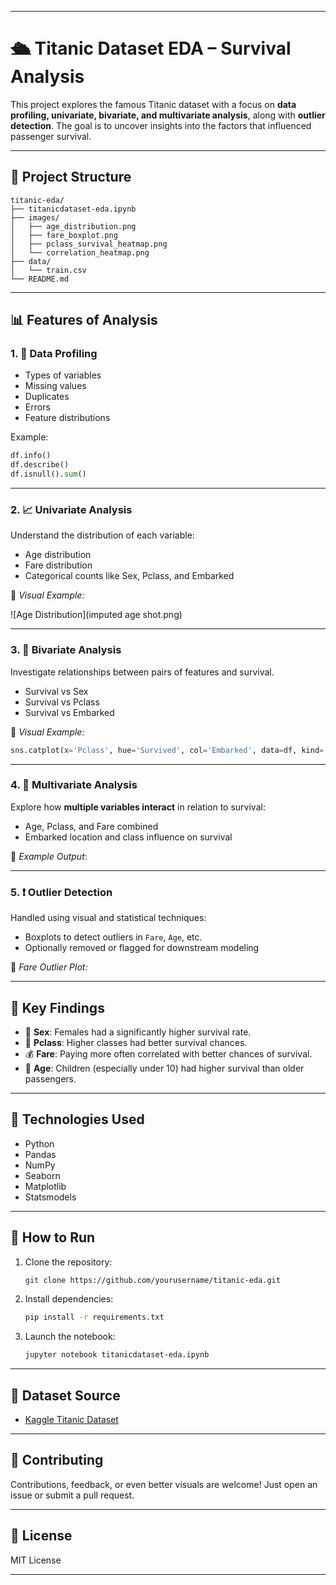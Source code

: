 

---

# 🛳️ Titanic Dataset EDA – Survival Analysis

This project explores the famous Titanic dataset with a focus on **data profiling, univariate, bivariate, and multivariate analysis**, along with **outlier detection**. The goal is to uncover insights into the factors that influenced passenger survival.

---

## 📁 Project Structure

```
titanic-eda/
├── titanicdataset-eda.ipynb
├── images/
│   ├── age_distribution.png
│   ├── fare_boxplot.png
│   ├── pclass_survival_heatmap.png
│   └── correlation_heatmap.png
├── data/
│   └── train.csv
└── README.md
```

---

## 📊 Features of Analysis

### 1. 🧮 **Data Profiling**

* Types of variables
* Missing values
* Duplicates
* Errors
* Feature distributions

Example:

```python
df.info()
df.describe()
df.isnull().sum()
```

---

### 2. 📈 **Univariate Analysis**

Understand the distribution of each variable:

* Age distribution
* Fare distribution
* Categorical counts like Sex, Pclass, and Embarked

📸 *Visual Example:*

![Age Distribution](imputed age shot.png)

---

### 3. 🔁 **Bivariate Analysis**

Investigate relationships between pairs of features and survival.

* Survival vs Sex
* Survival vs Pclass
* Survival vs Embarked

📸 *Visual Example:*


```python
sns.catplot(x='Pclass', hue='Survived', col='Embarked', data=df, kind='count')
```

---

### 4. 🔀 **Multivariate Analysis**

Explore how **multiple variables interact** in relation to survival:

* Age, Pclass, and Fare combined
* Embarked location and class influence on survival

📸 *Example Output*:



---

### 5. ❗ **Outlier Detection**

Handled using visual and statistical techniques:

* Boxplots to detect outliers in `Fare`, `Age`, etc.
* Optionally removed or flagged for downstream modeling

📸 *Fare Outlier Plot:*



---

## 📌 Key Findings

* 🧍 **Sex**: Females had a significantly higher survival rate.
* 🧳 **Pclass**: Higher classes had better survival chances.
* 💰 **Fare**: Paying more often correlated with better chances of survival.
* 🧒 **Age**: Children (especially under 10) had higher survival than older passengers.

---

## 🧠 Technologies Used

* Python
* Pandas
* NumPy
* Seaborn
* Matplotlib
* Statsmodels

---

## 🚀 How to Run

1. Clone the repository:

   ```bash
   git clone https://github.com/yourusername/titanic-eda.git
   ```
2. Install dependencies:

   ```bash
   pip install -r requirements.txt
   ```
3. Launch the notebook:

   ```bash
   jupyter notebook titanicdataset-eda.ipynb
   ```

---

## 📂 Dataset Source

* [Kaggle Titanic Dataset](https://www.kaggle.com/competitions/titanic/data)

---

## 🤝 Contributing

Contributions, feedback, or even better visuals are welcome!
Just open an issue or submit a pull request.

---

## 📄 License

MIT License

---


